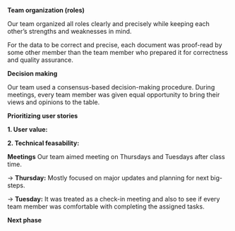**Team organization (roles)**

Our team organized all roles clearly and precisely while keeping each other’s strengths and weaknesses in mind.

For the data to be correct and precise, each document was proof-read by some other member than the team member who prepared it for correctness and quality assurance. 

**Decision making**

Our team used a consensus-based decision-making procedure. During meetings, every team member was given equal opportunity to bring their views and opinions to the table. 

**Prioritizing user stories**

**1. User value:**

**2. Technical feasability:**

**Meetings**
Our team aimed meeting on Thursdays and Tuesdays after class time. 

-> **Thursday:** Mostly focused on major updates and planning for next big-steps.

-> **Tuesday:** It was treated as a check-in meeting and also to see if every team member was comfortable with completing the assigned tasks. 


**Next phase**
